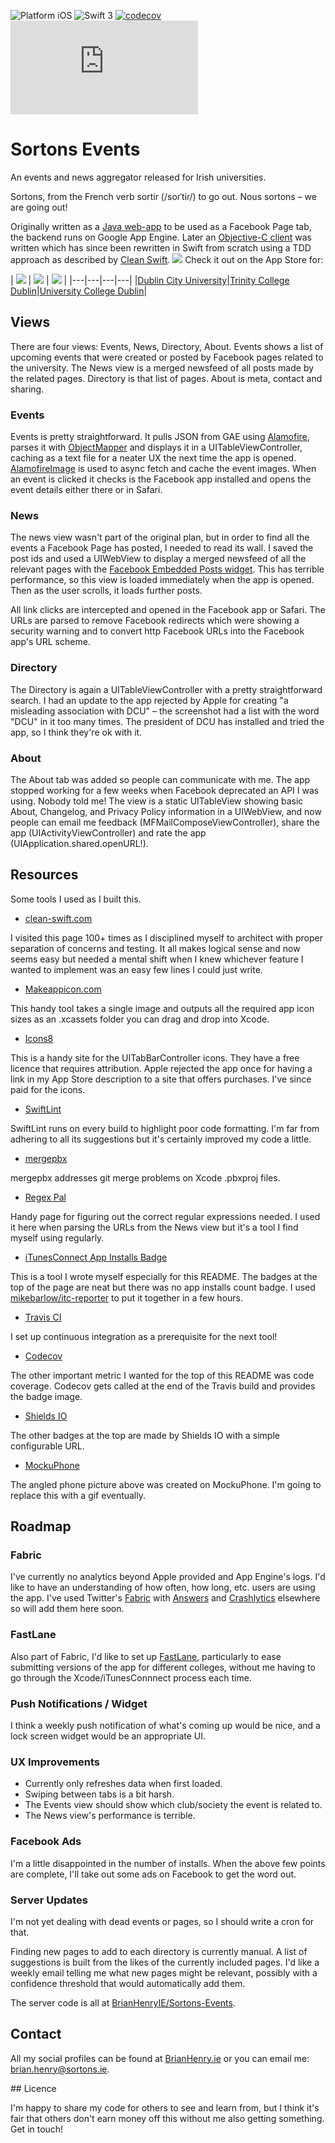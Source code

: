![Platform iOS](https://img.shields.io/badge/platform-iOS-yellow.svg)
![Swift 3](https://img.shields.io/badge/Swift-3-orange.svg?style=flat)
[![codecov](https://codecov.io/gh/BrianHenryIE/SortonsEvents-iOS/branch/master/graph/badge.svg)](https://codecov.io/gh/BrianHenryIE/SortonsEvents-iOS) ![App Installs](http://sortons.ie/events/github/appinstalls.php)

# Sortons Events

An events and news aggregator released for Irish universities.

Sortons, from the French verb sortir (/soɾˈtiɾ/) to go out. Nous sortons – we are going out!

Originally written as a [Java web-app](https://github.com/BrianHenryIE/Sortons-Events) to be used as a Facebook Page tab, the backend runs on Google App Engine. Later an [Objective-C client](https://github.com/BrianHenryIE/SortonsEvents-iOS/tree/52227492fc7abce797a3b009a13ccbd471f40457/SortonsEvents) was written which has since been rewritten in Swift from scratch using a TDD approach as described by [Clean Swift](http://clean-swift.com/).
![](http://www.sortons.ie/events/github/sortonseventsiphonerender.png)
Check it out on the App Store for:

| [![](http://www.sortons.ie/events/github/dublincityuniversity.png)](https://itunes.apple.com/ie/app/fomo-dcu/id1037323967?mt=8) | [![](http://www.sortons.ie/events/github/trinitycollegedublin.png)](https://itunes.apple.com/ie/app/fomo-tcd/id1035135187?mt=8)  |  [![](http://www.sortons.ie/events/github/universitycollegedublin.png)](https://itunes.apple.com/ie/app/fomo-ucd/id977641745?mt=8) |
|---|---|---|---|
|[Dublin City University](https://itunes.apple.com/ie/app/fomo-dcu/id1037323967?mt=8)|[Trinity College Dublin](https://itunes.apple.com/ie/app/fomo-tcd/id1035135187?mt=8)|[University College Dublin](https://itunes.apple.com/ie/app/fomo-ucd/id977641745?mt=8)|

## Views

There are four views: Events, News, Directory, About. Events shows a list of upcoming events that were created or posted by Facebook pages related to the university. The News view is a merged newsfeed of all posts made by the related pages. Directory is that list of pages. About is meta, contact and sharing.

### Events

Events is pretty straightforward. It pulls JSON from GAE using [Alamofire](https://github.com/Alamofire/Alamofire), parses it with [ObjectMapper](https://github.com/Hearst-DD/ObjectMapper) and displays it in a UITableViewController, caching as a text file for a neater UX the next time the app is opened. [AlamofireImage](https://github.com/Alamofire/AlamofireImage) is used to async fetch and cache the event images. When an event is clicked it checks is the Facebook app installed and opens the event details either there or in Safari.

### News

The news view wasn't part of the original plan, but in order to find all the events a Facebook Page has posted, I needed to read its wall. I saved the post ids and used a UIWebView to display a merged newsfeed of all the relevant pages with the [Facebook Embedded Posts widget](https://developers.facebook.com/docs/plugins/embedded-posts). This has terrible performance, so this view is loaded immediately when the app is opened. Then as the user scrolls, it loads further posts.

All link clicks are intercepted and opened in the Facebook app or Safari. The URLs are parsed to remove Facebook redirects which were showing a security warning and to convert http Facebook URLs into the Facebook app's URL scheme.

### Directory

The Directory is again a UITableViewController with a pretty straightforward search. I had an update to the app rejected by Apple for creating "a misleading association with DCU" – the screenshot had a list with the word "DCU" in it too many times. The president of DCU has installed and tried the app, so I think they're ok with it.

### About

The About tab was added so people can communicate with me. The app stopped working for a few weeks when Facebook deprecated an API I was using. Nobody told me! The view is a static UITableView showing basic About, Changelog, and Privacy Policy information in a UIWebView, and now people can email me feedback (MFMailComposeViewController), share the app (UIActivityViewController) and rate the app (UIApplication.shared.openURL!).

## Resources 

Some tools I used as I built this.

* [clean-swift.com](http://clean-swift.com/)

I visited this page 100+ times as I disciplined myself to architect with proper separation of concerns and testing. It all makes logical sense and now seems easy but needed a mental shift when I knew whichever feature I wanted to implement was an easy few lines I could just write.

* [Makeappicon.com](https://makeappicon.com/)

This handy tool takes a single image and outputs all the required app icon sizes as an .xcassets folder you can drag and drop into Xcode.

* [Icons8](https://icons8.com/)

This is a handy site for the UITabBarController icons. They have a free licence that requires attribution. Apple rejected the app once for having a link in my App Store description to a site that offers purchases. I've since paid for the icons.

* [SwiftLint](https://github.com/realm/SwiftLint)

SwiftLint runs on every build to highlight poor code formatting. I'm far from adhering to all its suggestions but it's certainly improved my code a little.

* [mergepbx](https://github.com/simonwagner/mergepbx)

mergepbx addresses git merge problems on Xcode .pbxproj files.

* [Regex Pal](http://www.regexpal.com/)

Handy page for figuring out the correct regular expressions needed. I used it here when parsing the URLs from the News view but it's a tool I find myself using regularly.

* [iTunesConnect App Installs Badge](https://github.com/BrianHenryIE/iTunesConnect-App-Installs-Badge/)

This is a tool I wrote myself especially for this README. The badges at the top of the page are neat but there was no app installs count badge. I used [mikebarlow/itc-reporter](https://github.com/mikebarlow/itc-reporter) to put it together in a few hours.

* [Travis CI](https://travis-ci.org/)

I set up continuous integration as a prerequisite for the next tool!

* [Codecov](https://codecov.io/)

The other important metric I wanted for the top of this README was code coverage. Codecov gets called at the end of the Travis build and provides the badge image.

* [Shields IO](http://shields.io/)

The other badges at the top are made by Shields IO with a simple configurable URL.

* [MockuPhone](http://mockuphone.com/)

The angled phone picture above was created on MockuPhone. I'm going to replace this with a gif eventually.


## Roadmap

### Fabric
I've currently no analytics beyond Apple provided and App Engine's logs. I'd like to have an understanding of how often, how long, etc. users are using the app. I've used Twitter's [Fabric](https://fabric.io) with [Answers](https://fabric.io/kits/ios/answers) and [Crashlytics](https://fabric.io/kits/ios/crashlytics) elsewhere so will add them here soon.

### FastLane
Also part of Fabric, I'd like to set up [FastLane](https://fastlane.tools/), particularly to ease submitting versions of the app for different colleges, without me having to go through the Xcode/iTunesConnnect process each time.

### Push Notifications / Widget

I think a weekly push notification of what's coming up would be nice, and a lock screen widget would be an appropriate UI.

### UX Improvements

* Currently only refreshes data when first loaded. 
* Swiping between tabs is a bit harsh. 
* The Events view should show which club/society the event is related to. 
* The News view's performance is terrible.

### Facebook Ads

I'm a little disappointed in the number of installs. When the above few points are complete, I'll take out some ads on Facebook to get the word out.

### Server Updates

I'm not yet dealing with dead events or pages, so I should write a cron for that.

Finding new pages to add to each directory is currently manual. A list of suggestions is built from the likes of the currently included pages. I'd like a weekly email telling me what new pages might be relevant, possibly with a confidence threshold that would automatically add them.

The server code is all at [BrianHenryIE/Sortons-Events](https://github.com/BrianHenryIE/Sortons-Events). 

## Contact

All my social profiles can be found at [BrianHenry.ie](http://www.brianhenry.ie) or you can email me: [brian.henry@sortons.ie](mailto:brian.henry@sortons.ie).

## Licence

I'm happy to share my code for others to see and learn from, but I think it's fair that others don't earn money off this without me also getting something. Get in touch!


